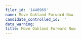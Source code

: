 ```yaml
---
filer_id: '1440969'
name: Move Oakland Forward Now
candidate_controlled_id: ''
data_warning:
title: Move Oakland Forward Now
---
```


